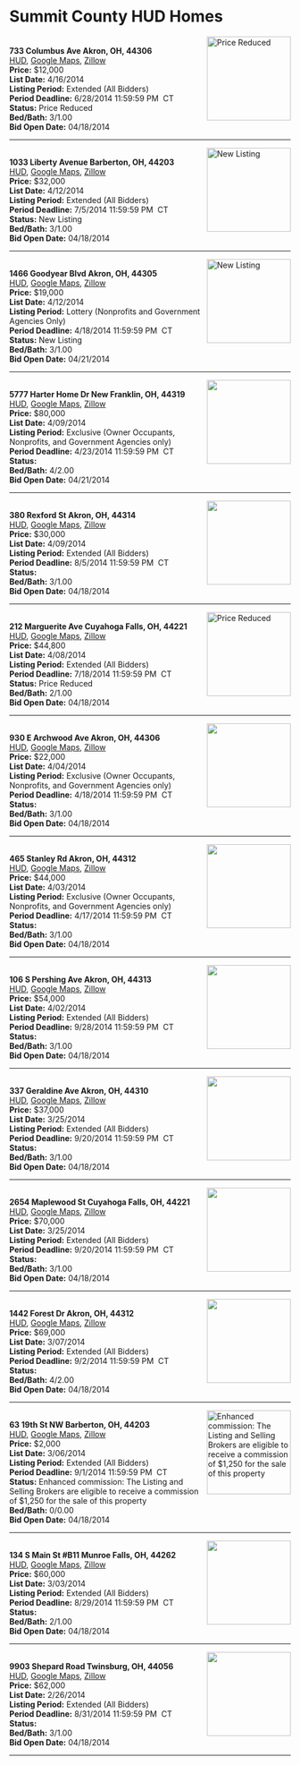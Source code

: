 # Summit County HUD Homes

[<img alt="Price Reduced" src="https://www.hudhomestore.com/pages/ImageShow.aspx?Case=412-442922" align="right" style="height:150px;">](http://www.hudhomestore.com/Listing/PropertyDetails.aspx?caseNumber=412-442922)  
**733 Columbus Ave Akron, OH, 44306**  
[HUD](http://www.hudhomestore.com/Listing/PropertyDetails.aspx?caseNumber=412-442922), [Google Maps](http://maps.google.com/maps?q=733+Columbus+Ave+Akron%2C+OH%2C+44306), [Zillow](http://www.zillow.com/homes/733+Columbus+Ave+Akron%2C+OH%2C+44306/)  
**Price:** $12,000  
**List Date:** 4/16/2014  
**Listing Period:** Extended (All Bidders)  
**Period Deadline:** 6/28/2014 11:59:59 PM  CT  
**Status:** Price Reduced  
**Bed/Bath:** 3/1.00  
**Bid Open Date:** 04/18/2014

***

[<img alt="New Listing" src="https://www.hudhomestore.com/pages/ImageShow.aspx?Case=412-558440" align="right" style="height:150px;">](http://www.hudhomestore.com/Listing/PropertyDetails.aspx?caseNumber=412-558440)  
**1033 Liberty Avenue Barberton, OH, 44203**  
[HUD](http://www.hudhomestore.com/Listing/PropertyDetails.aspx?caseNumber=412-558440), [Google Maps](http://maps.google.com/maps?q=1033+Liberty+Avenue+Barberton%2C+OH%2C+44203), [Zillow](http://www.zillow.com/homes/1033+Liberty+Avenue+Barberton%2C+OH%2C+44203/)  
**Price:** $32,000  
**List Date:** 4/12/2014  
**Listing Period:** Extended (All Bidders)  
**Period Deadline:** 7/5/2014 11:59:59 PM  CT  
**Status:** New Listing  
**Bed/Bath:** 3/1.00  
**Bid Open Date:** 04/18/2014

***

[<img alt="New Listing" src="https://www.hudhomestore.com/pages/ImageShow.aspx?Case=412-543159" align="right" style="height:150px;">](http://www.hudhomestore.com/Listing/PropertyDetails.aspx?caseNumber=412-543159)  
**1466 Goodyear Blvd Akron, OH, 44305**  
[HUD](http://www.hudhomestore.com/Listing/PropertyDetails.aspx?caseNumber=412-543159), [Google Maps](http://maps.google.com/maps?q=1466+Goodyear+Blvd+Akron%2C+OH%2C+44305), [Zillow](http://www.zillow.com/homes/1466+Goodyear+Blvd+Akron%2C+OH%2C+44305/)  
**Price:** $19,000  
**List Date:** 4/12/2014  
**Listing Period:** Lottery (Nonprofits and Government Agencies Only)  
**Period Deadline:** 4/18/2014 11:59:59 PM  CT  
**Status:** New Listing  
**Bed/Bath:** 3/1.00  
**Bid Open Date:** 04/21/2014

***

[<img alt="" src="https://www.hudhomestore.com/pages/ImageShow.aspx?Case=412-568724" align="right" style="height:150px;">](http://www.hudhomestore.com/Listing/PropertyDetails.aspx?caseNumber=412-568724)  
**5777 Harter Home Dr New Franklin, OH, 44319**  
[HUD](http://www.hudhomestore.com/Listing/PropertyDetails.aspx?caseNumber=412-568724), [Google Maps](http://maps.google.com/maps?q=5777+Harter+Home+Dr+New+Franklin%2C+OH%2C+44319), [Zillow](http://www.zillow.com/homes/5777+Harter+Home+Dr+New+Franklin%2C+OH%2C+44319/)  
**Price:** $80,000  
**List Date:** 4/09/2014  
**Listing Period:** Exclusive (Owner Occupants, Nonprofits, and Government Agencies only)  
**Period Deadline:** 4/23/2014 11:59:59 PM  CT  
**Status:**   
**Bed/Bath:** 4/2.00  
**Bid Open Date:** 04/21/2014

***

[<img alt="" src="https://www.hudhomestore.com/pages/ImageShow.aspx?Case=412-384212" align="right" style="height:150px;">](http://www.hudhomestore.com/Listing/PropertyDetails.aspx?caseNumber=412-384212)  
**380 Rexford St Akron, OH, 44314**  
[HUD](http://www.hudhomestore.com/Listing/PropertyDetails.aspx?caseNumber=412-384212), [Google Maps](http://maps.google.com/maps?q=380+Rexford+St+Akron%2C+OH%2C+44314), [Zillow](http://www.zillow.com/homes/380+Rexford+St+Akron%2C+OH%2C+44314/)  
**Price:** $30,000  
**List Date:** 4/09/2014  
**Listing Period:** Extended (All Bidders)  
**Period Deadline:** 8/5/2014 11:59:59 PM  CT  
**Status:**   
**Bed/Bath:** 3/1.00  
**Bid Open Date:** 04/18/2014

***

[<img alt="Price Reduced" src="https://www.hudhomestore.com/pages/ImageShow.aspx?Case=412-407133" align="right" style="height:150px;">](http://www.hudhomestore.com/Listing/PropertyDetails.aspx?caseNumber=412-407133)  
**212 Marguerite Ave Cuyahoga Falls, OH, 44221**  
[HUD](http://www.hudhomestore.com/Listing/PropertyDetails.aspx?caseNumber=412-407133), [Google Maps](http://maps.google.com/maps?q=212+Marguerite+Ave+Cuyahoga+Falls%2C+OH%2C+44221), [Zillow](http://www.zillow.com/homes/212+Marguerite+Ave+Cuyahoga+Falls%2C+OH%2C+44221/)  
**Price:** $44,800  
**List Date:** 4/08/2014  
**Listing Period:** Extended (All Bidders)  
**Period Deadline:** 7/18/2014 11:59:59 PM  CT  
**Status:** Price Reduced  
**Bed/Bath:** 2/1.00  
**Bid Open Date:** 04/18/2014

***

[<img alt="" src="https://www.hudhomestore.com/pages/ImageShow.aspx?Case=412-516041" align="right" style="height:150px;">](http://www.hudhomestore.com/Listing/PropertyDetails.aspx?caseNumber=412-516041)  
**930 E Archwood Ave Akron, OH, 44306**  
[HUD](http://www.hudhomestore.com/Listing/PropertyDetails.aspx?caseNumber=412-516041), [Google Maps](http://maps.google.com/maps?q=930+E+Archwood+Ave+Akron%2C+OH%2C+44306), [Zillow](http://www.zillow.com/homes/930+E+Archwood+Ave+Akron%2C+OH%2C+44306/)  
**Price:** $22,000  
**List Date:** 4/04/2014  
**Listing Period:** Exclusive (Owner Occupants, Nonprofits, and Government Agencies only)  
**Period Deadline:** 4/18/2014 11:59:59 PM  CT  
**Status:**   
**Bed/Bath:** 3/1.00  
**Bid Open Date:** 04/18/2014

***

[<img alt="" src="https://www.hudhomestore.com/pages/ImageShow.aspx?Case=412-553033" align="right" style="height:150px;">](http://www.hudhomestore.com/Listing/PropertyDetails.aspx?caseNumber=412-553033)  
**465 Stanley Rd Akron, OH, 44312**  
[HUD](http://www.hudhomestore.com/Listing/PropertyDetails.aspx?caseNumber=412-553033), [Google Maps](http://maps.google.com/maps?q=465+Stanley+Rd+Akron%2C+OH%2C+44312), [Zillow](http://www.zillow.com/homes/465+Stanley+Rd+Akron%2C+OH%2C+44312/)  
**Price:** $44,000  
**List Date:** 4/03/2014  
**Listing Period:** Exclusive (Owner Occupants, Nonprofits, and Government Agencies only)  
**Period Deadline:** 4/17/2014 11:59:59 PM  CT  
**Status:**   
**Bed/Bath:** 3/1.00  
**Bid Open Date:** 04/18/2014

***

[<img alt="" src="https://www.hudhomestore.com/pages/ImageShow.aspx?Case=412-629020" align="right" style="height:150px;">](http://www.hudhomestore.com/Listing/PropertyDetails.aspx?caseNumber=412-629020)  
**106 S Pershing Ave Akron, OH, 44313**  
[HUD](http://www.hudhomestore.com/Listing/PropertyDetails.aspx?caseNumber=412-629020), [Google Maps](http://maps.google.com/maps?q=106+S+Pershing+Ave+Akron%2C+OH%2C+44313), [Zillow](http://www.zillow.com/homes/106+S+Pershing+Ave+Akron%2C+OH%2C+44313/)  
**Price:** $54,000  
**List Date:** 4/02/2014  
**Listing Period:** Extended (All Bidders)  
**Period Deadline:** 9/28/2014 11:59:59 PM  CT  
**Status:**   
**Bed/Bath:** 3/1.00  
**Bid Open Date:** 04/18/2014

***

[<img alt="" src="https://www.hudhomestore.com/pages/ImageShow.aspx?Case=412-688836" align="right" style="height:150px;">](http://www.hudhomestore.com/Listing/PropertyDetails.aspx?caseNumber=412-688836)  
**337 Geraldine Ave Akron, OH, 44310**  
[HUD](http://www.hudhomestore.com/Listing/PropertyDetails.aspx?caseNumber=412-688836), [Google Maps](http://maps.google.com/maps?q=337+Geraldine+Ave+Akron%2C+OH%2C+44310), [Zillow](http://www.zillow.com/homes/337+Geraldine+Ave+Akron%2C+OH%2C+44310/)  
**Price:** $37,000  
**List Date:** 3/25/2014  
**Listing Period:** Extended (All Bidders)  
**Period Deadline:** 9/20/2014 11:59:59 PM  CT  
**Status:**   
**Bed/Bath:** 3/1.00  
**Bid Open Date:** 04/18/2014

***

[<img alt="" src="https://www.hudhomestore.com/pages/ImageShow.aspx?Case=412-654365" align="right" style="height:150px;">](http://www.hudhomestore.com/Listing/PropertyDetails.aspx?caseNumber=412-654365)  
**2654 Maplewood St Cuyahoga Falls, OH, 44221**  
[HUD](http://www.hudhomestore.com/Listing/PropertyDetails.aspx?caseNumber=412-654365), [Google Maps](http://maps.google.com/maps?q=2654+Maplewood+St+Cuyahoga+Falls%2C+OH%2C+44221), [Zillow](http://www.zillow.com/homes/2654+Maplewood+St+Cuyahoga+Falls%2C+OH%2C+44221/)  
**Price:** $70,000  
**List Date:** 3/25/2014  
**Listing Period:** Extended (All Bidders)  
**Period Deadline:** 9/20/2014 11:59:59 PM  CT  
**Status:**   
**Bed/Bath:** 3/1.00  
**Bid Open Date:** 04/18/2014

***

[<img alt="" src="https://www.hudhomestore.com/pages/ImageShow.aspx?Case=412-642473" align="right" style="height:150px;">](http://www.hudhomestore.com/Listing/PropertyDetails.aspx?caseNumber=412-642473)  
**1442 Forest Dr Akron, OH, 44312**  
[HUD](http://www.hudhomestore.com/Listing/PropertyDetails.aspx?caseNumber=412-642473), [Google Maps](http://maps.google.com/maps?q=1442+Forest+Dr+Akron%2C+OH%2C+44312), [Zillow](http://www.zillow.com/homes/1442+Forest+Dr+Akron%2C+OH%2C+44312/)  
**Price:** $69,000  
**List Date:** 3/07/2014  
**Listing Period:** Extended (All Bidders)  
**Period Deadline:** 9/2/2014 11:59:59 PM  CT  
**Status:**   
**Bed/Bath:** 4/2.00  
**Bid Open Date:** 04/18/2014

***

[<img alt="Enhanced commission: The Listing and Selling Brokers are eligible to receive a commission of $1,250 for the sale of this property" src="https://www.hudhomestore.com/pages/ImageShow.aspx?Case=412-537707" align="right" style="height:150px;">](http://www.hudhomestore.com/Listing/PropertyDetails.aspx?caseNumber=412-537707)  
**63 19th St NW Barberton, OH, 44203**  
[HUD](http://www.hudhomestore.com/Listing/PropertyDetails.aspx?caseNumber=412-537707), [Google Maps](http://maps.google.com/maps?q=63+19th+St+NW+Barberton%2C+OH%2C+44203), [Zillow](http://www.zillow.com/homes/63+19th+St+NW+Barberton%2C+OH%2C+44203/)  
**Price:** $2,000  
**List Date:** 3/06/2014  
**Listing Period:** Extended (All Bidders)  
**Period Deadline:** 9/1/2014 11:59:59 PM  CT  
**Status:** Enhanced commission: The Listing and Selling Brokers are eligible to receive a commission of $1,250 for the sale of this property  
**Bed/Bath:** 0/0.00  
**Bid Open Date:** 04/18/2014

***

[<img alt="" src="https://www.hudhomestore.com/pages/ImageShow.aspx?Case=412-650588" align="right" style="height:150px;">](http://www.hudhomestore.com/Listing/PropertyDetails.aspx?caseNumber=412-650588)  
**134 S Main St #B11 Munroe Falls, OH, 44262**  
[HUD](http://www.hudhomestore.com/Listing/PropertyDetails.aspx?caseNumber=412-650588), [Google Maps](http://maps.google.com/maps?q=134+S+Main+St+%23B11+Munroe+Falls%2C+OH%2C+44262), [Zillow](http://www.zillow.com/homes/134+S+Main+St+%23B11+Munroe+Falls%2C+OH%2C+44262/)  
**Price:** $60,000  
**List Date:** 3/03/2014  
**Listing Period:** Extended (All Bidders)  
**Period Deadline:** 8/29/2014 11:59:59 PM  CT  
**Status:**   
**Bed/Bath:** 2/1.00  
**Bid Open Date:** 04/18/2014

***

[<img alt="" src="https://www.hudhomestore.com/pages/ImageShow.aspx?Case=412-528427" align="right" style="height:150px;">](http://www.hudhomestore.com/Listing/PropertyDetails.aspx?caseNumber=412-528427)  
**9903 Shepard Road Twinsburg, OH, 44056**  
[HUD](http://www.hudhomestore.com/Listing/PropertyDetails.aspx?caseNumber=412-528427), [Google Maps](http://maps.google.com/maps?q=9903+Shepard+Road+Twinsburg%2C+OH%2C+44056), [Zillow](http://www.zillow.com/homes/9903+Shepard+Road+Twinsburg%2C+OH%2C+44056/)  
**Price:** $62,000  
**List Date:** 2/26/2014  
**Listing Period:** Extended (All Bidders)  
**Period Deadline:** 8/31/2014 11:59:59 PM  CT  
**Status:**   
**Bed/Bath:** 3/1.00  
**Bid Open Date:** 04/18/2014

***


